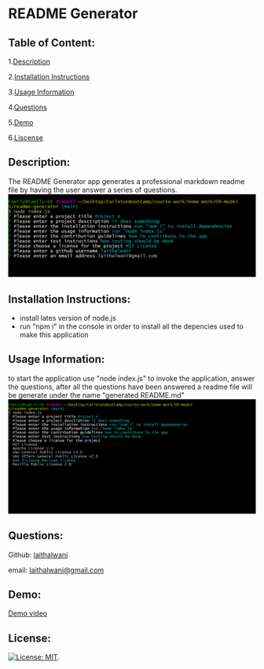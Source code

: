 #  README Generator  

## Table of Content:
1.[Description](#Description)

2.[Installation Instructions](#Installation-Instructions)

3.[Usage Information](#Usage-Information)

4.[Questions](#Questions)

5.[Demo](#Demo)

6.[Liscense](#License)

## Description:
The README Generator app generates a professional markdown readme file by having the user answer a series of questions.
![](assets/images/image01.png)  

## Installation Instructions:
* install lates version of node.js
* run "npm i"  in the console in order to install all the depencies used to make this application

## Usage Information: 
to start the application use "node index.js" to invoke the application, answer the questions, after all the questions have been answered a readme file will be generate under the name "generated README.md"
![](assets/images/image.png)  

## Questions:
Github: [laithalwani](https://github.com/laithalwani)

email: laithalwani@gmail.com

## Demo:
[Demo video](https://youtu.be/aN94D1-CO8s)

## License:
  [![License: MIT](https://img.shields.io/badge/License-MIT-yellow.svg)](https://opensource.org/licenses/MIT).

